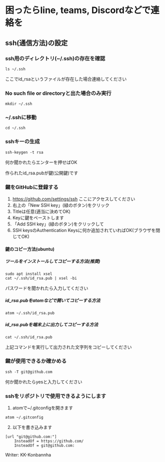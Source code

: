 # 困ったらline, teams, Discordなどで連絡を
## ssh(通信方法)の設定
### ssh用のディレクトリ(~/.ssh)の存在を確認
```
ls ~/.ssh
```
ここでid_rsaというファイルが存在した場合連絡してください

### No such file or directoryと出た場合のみ実行
```
mkdir ~/.ssh
```

### ~/.sshに移動
```
cd ~/.ssh
```

### sshキーの生成
```
ssh-keygen -t rsa
```
何か聞かれたらエンターを押せばOK

作られたid_rsa.pubが鍵(公開鍵)です

### 鍵をGitHubに登録する
1. https://github.com/settings/ssh
ここにアクセスしてください
2. 右上の「New SSH key」(緑のボタン)をクリック
3. Titleは任意(適当に決めてOK)
4. Keyに鍵をペーストします
5. 「Add SSH key」(緑のボタン)をクリックして
6. SSH keysのAuthentication Keysに何か追加されていればOK(ブラウザを閉じてOK)

#### 鍵のコピー方法(ubuntu)
##### ツールをインストールしてコピーする方法(推奨)
```
sudo apt install xsel
cat ~/.ssh/id_rsa.pub | xsel -bi
```
パスワードを聞かれたら入力してください

##### id_rsa.pubをatomなどで開いてコピーする方法
```
atom ~/.ssh/id_rsa.pub
```

##### id_rsa.pubを端末上に出力してコピーする方法
```
cat ~/.ssh/id_rsa.pub
```
上記コマンドを実行して出力された文字列をコピーしてください

### 鍵が使用できるか確かめる
```
ssh -T git@github.com
```
何か聞かれたらyesと入力してください

### sshをリポジトリで使用できるようにします
1. atomで~/.gitconfigを開きます
```
atom ~/.gitconfig
```
2. 以下を書き込みます
```
[url "git@github.com:"]
    InsteadOf = https://github.com/
    InsteadOf = git@github.com:
```


Writer: KK-Konbannha
